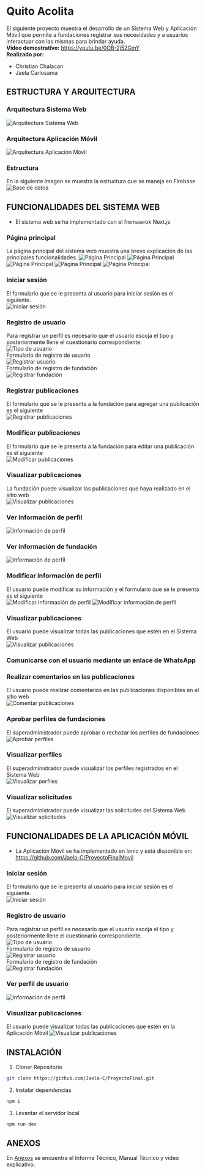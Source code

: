 # Quito Acolita
El siguiente proyecto muestra el desarrollo de un Sistema Web y Aplicación Móvil que permite a fundaciones registrar sus necesidades y a usuarios interactuar con las mismas para brindar ayuda.   
**Video demostrativo:** https://youtu.be/0OB-2j52GmY  
**Realizado por:**
  - Christian Chalacan
  - Jaela Carlosama
## ESTRUCTURA Y ARQUITECTURA
### Arquitectura Sistema Web

![Arquitectura Sistema Web](https://raw.githubusercontent.com/Jaela-C/ProyectoFinal/dev/Images/arquitecturaWeb.png)
### Arquitectura Aplicación Móvil

![Arquitectura Aplicación Móvil](https://raw.githubusercontent.com/Jaela-C/ProyectoFinal/dev/Images/arquitecturaMovil.png)
### Estructura
En la siguiente imagen se muestra la estructura que se maneja en Firebase
![Base de datos](https://raw.githubusercontent.com/Jaela-C/ProyectoFinal/dev/Images/Database.PNG)
## FUNCIONALIDADES DEL SISTEMA WEB
  - El sistema web se ha implementado con el fremawrok Next.js
### Página principal
La página principal del sistema web muestra una breve explicación de las principales funcionalidades.
![Página Principal](https://raw.githubusercontent.com/Jaela-C/ProyectoFinal/dev/Images/PrincipalPage1.PNG)
![Página Principal](https://raw.githubusercontent.com/Jaela-C/ProyectoFinal/dev/Images/PrincipalPage2.PNG)
![Página Principal](https://raw.githubusercontent.com/Jaela-C/ProyectoFinal/dev/Images/PrincipalPage3.PNG)
![Página Principal](https://raw.githubusercontent.com/Jaela-C/ProyectoFinal/dev/Images/PrincipalPage4.PNG)
![Página Principal](https://raw.githubusercontent.com/Jaela-C/ProyectoFinal/dev/Images/PrincipalPage5.PNG)   

### Iniciar sesión
El formulario que se le presenta al usuario para iniciar sesión es el siguiente.  
![Iniciar sesión](https://raw.githubusercontent.com/Jaela-C/ProyectoFinal/dev/Images/Login.PNG)  
### Registro de usuario
Para registrar un perfil es necesario que el usuario escoja el tipo y posteriormente llene el cuestionario correspondiente.   
![Tipo de usuario](https://raw.githubusercontent.com/Jaela-C/ProyectoFinal/dev/Images/type.PNG)  
Formulario de registro de usuario   
![Registrar usuario](https://raw.githubusercontent.com/Jaela-C/ProyectoFinal/dev/Images/RegisterUser.PNG)   
Formulario de registro de fundación   
![Registrar fundación](https://raw.githubusercontent.com/Jaela-C/ProyectoFinal/dev/Images/RegisterAdmin.PNG) 

### Registrar publicaciones
El formulario que se le presenta a la fundación para agregar una publicación es el siguiente   
![Registrar publicaciones](https://raw.githubusercontent.com/Jaela-C/ProyectoFinal/dev/Images/RegisterPublication.PNG) 
### Modificar publicaciones
El formulario que se le presenta a la fundación para editar una publicación es el siguiente   
![Modificar publicaciones](https://raw.githubusercontent.com/Jaela-C/ProyectoFinal/dev/Images/EditPublication.PNG) 
### Visualizar publicaciones
La fundación puede visualizar las publicaciones que haya realizado en el sitio web   
![Visualizar publicaciones](https://raw.githubusercontent.com/Jaela-C/ProyectoFinal/dev/Images/viewPublicationFoundation.PNG) 

### Ver información de perfil    
![Información de perfil](https://raw.githubusercontent.com/Jaela-C/ProyectoFinal/dev/Images/viewProfile.PNG)
### Ver información de fundación    
![Información de perfil](https://raw.githubusercontent.com/Jaela-C/ProyectoFinal/dev/Images/viewProfileFoundation.PNG)
### Modificar información de perfil
El usuario puede modificar su información y el formulario que se le presenta es el siguiente    
![Modificar información de perfil](https://raw.githubusercontent.com/Jaela-C/ProyectoFinal/dev/Images/editProfile.PNG)
![Modificar información de perfil](https://raw.githubusercontent.com/Jaela-C/ProyectoFinal/dev/Images/editProfileFoundation.PNG)
### Visualizar publicaciones
El usuario puede visualizar todas las publicaciones que estén en el Sistema Web   
![Visualizar publicaciones](https://raw.githubusercontent.com/Jaela-C/ProyectoFinal/dev/Images/viewPublicationUser.PNG) 
### Comunicarse con el usuario mediante un enlace de WhatsApp
### Realizar comentarios en las publicaciones   
El usuario puede realizar comentarios en las publicaciones disponibles en el sitio web   
![Comentar publicaciones](https://raw.githubusercontent.com/Jaela-C/ProyectoFinal/dev/Images/comments.PNG) 

### Aprobar perfiles de fundaciones
El superadministrador puede aprobar o rechazar los perfiles de fundaciones   
![Aprobar perfiles](https://raw.githubusercontent.com/Jaela-C/ProyectoFinal/dev/Images/requestData.PNG)   
### Visualizar perfiles
El superadministrador puede visualizar los perfiles registrados en el Sistema Web    
![Visualizar perfiles](https://raw.githubusercontent.com/Jaela-C/ProyectoFinal/dev/Images/profiles.PNG) 
### Visualizar solicitudes   
El superadministrador puede visualizar las solicitudes del Sistema Web    
![Visualizar solicitudes](https://raw.githubusercontent.com/Jaela-C/ProyectoFinal/dev/Images/request.PNG) 

## FUNCIONALIDADES DE LA APLICACIÓN MÓVIL
  - La Aplicación Móvil se ha implementado en Ionic y está disponible en: https://github.com/Jaela-C/ProyectoFinalMovil
### Iniciar sesión
El formulario que se le presenta al usuario para iniciar sesión es el siguiente.  
![Iniciar sesión](https://raw.githubusercontent.com/Jaela-C/ProyectoFinal/dev/Images/LoginMovil.PNG)  
### Registro de usuario
Para registrar un perfil es necesario que el usuario escoja el tipo y posteriormente llene el cuestionario correspondiente.   
![Tipo de usuario](https://raw.githubusercontent.com/Jaela-C/ProyectoFinal/dev/Images/typeMovil.PNG)  
Formulario de registro de usuario   
![Registrar usuario](https://raw.githubusercontent.com/Jaela-C/ProyectoFinal/dev/Images/registeruserMovil.PNG)   
Formulario de registro de fundación   
![Registrar fundación](https://raw.githubusercontent.com/Jaela-C/ProyectoFinal/dev/Images/registeradminMovil.PNG) 

### Ver perfil de usuario
![Información de perfil](https://raw.githubusercontent.com/Jaela-C/ProyectoFinal/dev/Images/viewProfileMovil.PNG)

### Visualizar publicaciones
El usuario puede visualizar todas las publicaciones que estén en la Aplicación Móvil 
![Visualizar publicaciones](https://raw.githubusercontent.com/Jaela-C/ProyectoFinal/dev/Images/viewPublicationsMovil.PNG) 

## INSTALACIÓN
1. Clonar Repositorio
```bash
git clone https://github.com/Jaela-C/ProyectoFinal.git
```
2. Instalar dependencias
```bash
npm i
```
3. Levantar el servidor local
```bash
npm run dev
```
## ANEXOS
En [Anexos](https://github.com/Jaela-C/Documentacion_Tesis) se encuentra el Informe Técnico, Manual Técnico y video explicativo.
